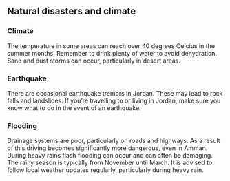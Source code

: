 ## Natural disasters and climate

### **Climate**

The temperature in some areas can reach over 40 degrees Celcius in the summer months. Remember to drink plenty of water to avoid dehydration. Sand and dust storms can occur, particularly in desert areas.

### **Earthquake**

There are occasional earthquake tremors in Jordan. These may lead to rock falls and landslides. If you’re travelling to or living in Jordan, make sure you know what to do in the event of an earthquake.

### **Flooding**

Drainage systems are poor, particularly on roads and highways. As a result of this driving becomes significantly more dangerous, even in Amman. During heavy rains flash flooding can occur and can often be damaging. The rainy season is typically from November until March. It is advised to follow local weather updates regularly, particularly during heavy rain.